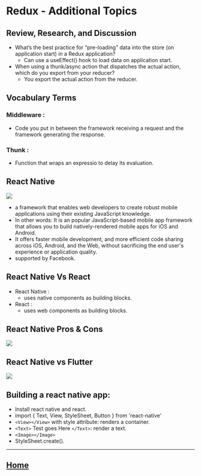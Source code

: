 # Redux - Additional Topics

## Review, Research, and Discussion


* What’s the best practice for “pre-loading” data into the store (on application start) in a Redux application?     
  * Can use a useEffect() hook to load data on application start.
* When using a thunk/async action that dispatches the actual action, which do you export from your reducer?
  * You export the actual action from the reducer.


## Vocabulary Terms

### Middleware :
  * Code you put in between the framework receiving a request and the framework generating the response.
### Thunk : 
  * Function that wraps an expressio to delay its evaluation.

## React Native

<img src ="https://www.appstud.com/wp-content/uploads/2018/03/React-Native-Titre.png">

* a framework that enables web developers to create robust mobile applications using their existing JavaScript knowledge.
* In other words: It is an popular JavaScript-based mobile app framework that allows you to build natively-rendered mobile apps for iOS and Android.
* It offers faster mobile development, and more efficient code sharing across iOS, Android, and the Web, without sacrificing the end user's experience or application quality.
* supported by Facebook.

## React Native Vs React

* React Native :
  * uses native components as building blocks.
* React :
  * uses web components as building blocks.

## React Native Pros & Cons 

<img src ="https://a.storyblok.com/f/86602/720x497/6966bc5d94/react-pros-cons.jpg">

## React Native vs Flutter

<img src ="https://nix-united.com/wp-content/uploads/2020/01/pics-for-Email_mailchimp.key-2021-03-15-17-12-03.jpg">

## Building a react native app:

* Install react native and react.
* import { Text, View, StyleSheet, Button } from 'react-native'
* `<View></View>` with style attribute: renders a container.
* `<Text>` Test goes Here `</Text>`: render a text.
* `<Image></Image>`
* StyleSheet.create().


*****************************************************************

## [ Home ](https://reem-alqurm.github.io/ReadingNotes/)